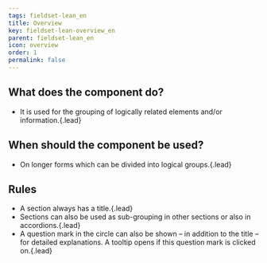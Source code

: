 ```yaml
---
tags: fieldset-lean_en
title: Overview
key: fieldset-lean-overview_en
parent: fieldset-lean_en
icon: overview
order: 1
permalink: false  
---
```


## What does the component do?
* It is used for the grouping of logically related elements and/or information.{.lead}

## When should the component be used?
* On longer forms which can be divided into logical groups.{.lead}

## Rules
* A section always has a title.{.lead}
* Sections can also be used as sub-grouping in other sections or also in accordions.{.lead}
* A question mark in the circle can also be shown – in addition to the title – for detailed explanations. A <sbb-link variant="inline" type="button" href="/{{page.lang}}/design-system/lean/components/tooltip">tooltip</sbb-link> opens if this question mark is clicked on.{.lead}
